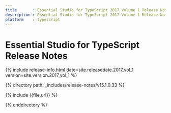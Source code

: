 ```yaml
---
title 		: Essential Studio for TypeScript 2017 Volume 1 Release Notes
description : Essential Studio for TypeScript 2017 Volume 1 Release Notes
platform 	: typescript
---
```


# Essential Studio for TypeScript Release Notes

{% include release-info.html date=site.releasedate.2017_vol_1 version=site.version.2017_vol_1 %} 

{% directory path: _includes/release-notes/v15.1.0.33 %}

{% include {{file.url}} %}

{% enddirectory %}